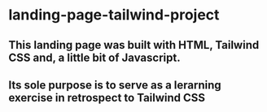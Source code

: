 # landing-page-tailwind-project
## This landing page was built with HTML, Tailwind CSS and, a little bit of Javascript. 
## Its sole purpose is to serve as a lerarning exercise in retrospect to Tailwind CSS
